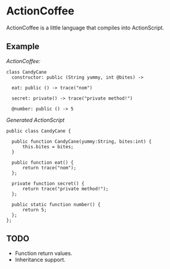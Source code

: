 # ActionCoffee

ActionCoffee is a little language that compiles into ActionScript.

## Example

*ActionCoffee:*

    class CandyCane
      constructor: public (String yummy, int @bites) ->

      eat: public () -> trace("nom")

      secret: private() -> trace("private method!")

      @number: public () -> 5

*Generated ActionScript*

    public class CandyCane {
       
      public function CandyCane(yummy:String, bites:int) {
          this.bites = bites;
      }

      public function eat() {
          return trace("nom");
      };

      private function secret() {
          return trace("private method!");
      };

      public static function number() {
          return 5;
      };
    };

## TODO

* Function return values.
* Inheritance support.
